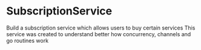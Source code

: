 # SubscriptionService
Build a subscription  service which allows users to buy certain services
This service was created to understand better how concurrency, channels and go routines work
